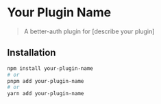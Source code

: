 # Your Plugin Name

> A better-auth plugin for [describe your plugin]

## Installation
```bash
npm install your-plugin-name
# or
pnpm add your-plugin-name
# or
yarn add your-plugin-name